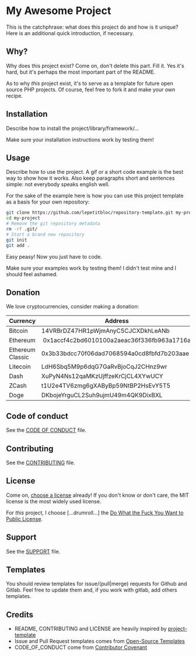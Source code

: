 # My Awesome Project

This is the catchphrase: what does this project do and how is it unique?
Here is an additional quick introduction, if necessary.

## Why?

Why does this project exist? Come on, don't delete this part. Fill it.
Yes it's hard, but it's perhaps the most important part of the README.

As to why *this* project exist, it's to serve as a template for future open
source PHP projects. Of course, feel free to fork it and make your own recipe.

## Installation

Describe how to install the project/library/framework/…

Make sure your installation instructions work by testing them!

## Usage

Describe how to use the project. A gif or a short code example is the best
way to show how it works. Also keep paragraphs short and sentences simple: not
everybody speaks english well.

For the sake of the example here is how you can use this project template
as a basis for your own repository:

```bash
git clone https://github.com/lepetitbloc/repository-template.git my-project
cd my-project
# Remove the git repository metadata
rm -rf .git/
# Start a brand new repository
git init
git add .
```

Easy peasy! Now you just have to code.

Make sure your examples work by testing them! I didn't test mine and I should feel ashamed.

## Donation

We love cryptocurrencies, consider making a donation:

| Currency         | Address                                    |
| ---------------- | ------------------------------------------ |
| Bitcoin          | 14VRBrDZ47HR1pWjmAnyC5CJCXDkhLeANb         |
| Ethereum         | 0x1accf4c2bd6010100a2aeac36f336fb963a1716a |
| Ethereum Classic | 0x3b33bdcc70f06dad7068594a0cd8fbfd7b203aae |
| Litecoin         | LdH6Sbq5M9p6dqG7GaRvBjoCqJ2CHnz9wr         |
| Dash             | XuPyN4Ns12qaMKzUjffzeKrCjCL4XYwUCY         |
| ZCash            | t1U2e4TV6zmg6gXAByBp59NtBP2HsEvY5T5        |
| Doge             | DKbojeYrguCL2Suh9ujmU49m4QK9DixBXL         |

## Code of conduct

See the [CODE OF CONDUCT](CODE_OF_CONDUCT.md) file.

## Contributing

See the [CONTRIBUTING](CONTRIBUTING.md) file.

## License

Come on, [choose a license](http://choosealicense.com/) already! If you don't know or don't
care, the MIT license is the most widely used license.

For *this* project, I choose […drumroll…] the [Do What the Fuck You Want to Public License](http://www.wtfpl.net/).

## Support

See the [SUPPORT](SUPPORT.md) file.

## Templates

You should review templates for issue/(pull|merge) requests for Github and Gitlab. Feel free to
update them and, if you work with gitlab, add others templates.

## Credits

- README, CONTRIBUTING and LICENSE are heavily inspired by [project-template](https://github.com/mnapoli/project-template)
- Issue and Pull Request templates comes from [Open-Source Templates](https://www.talater.com/open-source-templates/#/)
- CODE_OF_CONDUCT come from [Contributor Covenant](https://www.contributor-covenant.org)
